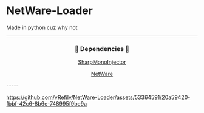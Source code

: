 # NetWare-Loader
Made in python cuz why not

-----

### <p align="center">💾 Dependencies 💾</p>
<p align="center"><a href="https://github.com/warbler/SharpMonoInjector">SharpMonoInjector</a></p>
<p align="center"><a href="https://github.com/waxnet/NetWare/">NetWare</a></p>
-----

https://github.com/vRefilv/NetWare-Loader/assets/53364591/20a59420-fbbf-42c6-8b6e-748995f9be9a

